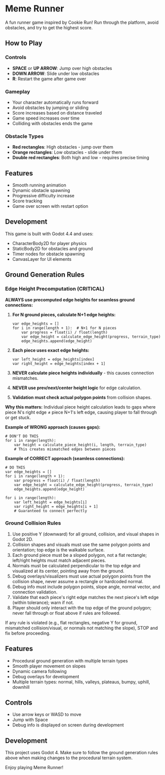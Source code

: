 # Meme Runner

A fun runner game inspired by Cookie Run! Run through the platform, avoid obstacles, and try to get the highest score.

## How to Play

### Controls
- **SPACE** or **UP ARROW**: Jump over high obstacles
- **DOWN ARROW**: Slide under low obstacles
- **R**: Restart the game after game over

### Gameplay
- Your character automatically runs forward
- Avoid obstacles by jumping or sliding
- Score increases based on distance traveled
- Game speed increases over time
- Colliding with obstacles ends the game

### Obstacle Types
- **Red rectangles**: High obstacles - jump over them
- **Orange rectangles**: Low obstacles - slide under them
- **Double red rectangles**: Both high and low - requires precise timing

## Features
- Smooth running animation
- Dynamic obstacle spawning
- Progressive difficulty increase
- Score tracking
- Game over screen with restart option

## Development
This game is built with Godot 4.4 and uses:
- CharacterBody2D for player physics
- StaticBody2D for obstacles and ground
- Timer nodes for obstacle spawning
- CanvasLayer for UI elements

## Ground Generation Rules

### Edge Height Precomputation (CRITICAL)

**ALWAYS use precomputed edge heights for seamless ground connections:**

1. **For N ground pieces, calculate N+1 edge heights:**
   ```gdscript
   var edge_heights = []
   for i in range(length + 1):  # N+1 for N pieces
       var progress = float(i) / float(length)
       var edge_height = calculate_edge_height(progress, terrain_type)
       edge_heights.append(edge_height)
   ```

2. **Each piece uses exact edge heights:**
   ```gdscript
   var left_height = edge_heights[index]
   var right_height = edge_heights[index + 1]
   ```

3. **NEVER calculate piece heights individually** - this causes connection mismatches.

4. **NEVER use prev/next/center height logic** for edge calculation.

5. **Validation must check actual polygon points** from collision shapes.

**Why this matters:** Individual piece height calculation leads to gaps where piece N's right edge ≠ piece N+1's left edge, causing player to fall through or get stuck.

**Example of WRONG approach (causes gaps):**
```gdscript
# DON'T DO THIS
for i in range(length):
    var height = calculate_piece_height(i, length, terrain_type)
    # This creates mismatched edges between pieces
```

**Example of CORRECT approach (seamless connections):**
```gdscript
# DO THIS
var edge_heights = []
for i in range(length + 1):
    var progress = float(i) / float(length)
    var edge_height = calculate_edge_height(progress, terrain_type)
    edge_heights.append(edge_height)

for i in range(length):
    var left_height = edge_heights[i]
    var right_height = edge_heights[i + 1]
    # Guaranteed to connect perfectly
```

### Ground Collision Rules

1. Use positive Y (downward) for all ground, collision, and visual shapes in Godot 2D.
2. Collision shapes and visuals must use the same polygon points and orientation; top edge is the walkable surface.
3. Each ground piece must be a sloped polygon, not a flat rectangle; left/right heights must match adjacent pieces.
4. Normals must be calculated perpendicular to the top edge and visualized at its center, pointing away from the ground.
5. Debug overlays/visualizers must use actual polygon points from the collision shape, never assume a rectangle or hardcoded normal.
6. Debug info must include polygon points, slope angle, normal vector, and connection validation.
7. Validate that each piece's right edge matches the next piece's left edge (within tolerance); warn if not.
8. Player should only interact with the top edge of the ground polygon; never fall through or float above if rules are followed.

If any rule is violated (e.g., flat rectangles, negative Y for ground, mismatched collision/visual, or normals not matching the slope), STOP and fix before proceeding.

## Features

- Procedural ground generation with multiple terrain types
- Smooth player movement on slopes
- Dynamic camera following
- Debug overlays for development
- Multiple terrain types: normal, hills, valleys, plateaus, bumpy, uphill, downhill

## Controls

- Use arrow keys or WASD to move
- Jump with Space
- Debug info is displayed on screen during development

## Development
This project uses Godot 4. Make sure to follow the ground generation rules above when making changes to the procedural terrain system.

Enjoy playing Meme Runner! 
